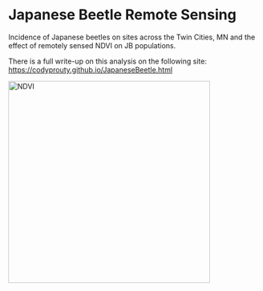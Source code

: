 # Japanese Beetle Remote Sensing
Incidence of Japanese beetles on sites across the Twin Cities, MN and the effect of remotely sensed NDVI on JB populations.

There is a full write-up on this analysis on the following site: https://codyprouty.github.io/JapaneseBeetle.html


<img width="402" alt="NDVI" src="https://github.com/codyprouty/JapaneseBeetleRemoteSensing/assets/60401417/32cbe2b8-abca-4f8e-ab45-d2704e866916">
